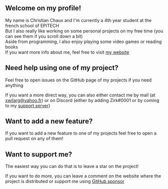 ## Welcome on my profile!

My name is Christian Chaux and I'm currently a 4th year student at the french school of EPITECH<br/>
But I also really like working on some personal projects on my free time (you can see them if you scroll down a bit)<br/>
Aside from programming, I also enjoy playing some video games or reading books<br/>
If you want more info about me, feel free to visit [my website](https://zirk.eu/)

## Need help using one of my project?
Feel free to open issues on the GitHub page of my projects if you need anything

If you want a more direct way, you can also either contact me by mail (at xwilarg@yahoo.fr) or on Discord (either by adding Zirk#0001 or by coming to my [support server](H6wMRYV))

## Want to add a new feature?
If you want to add a new feature to one of my projects feel free to open a pull request on any of them!

## Want to support me?
The easiest way you can do that is to leave a star on the project!

If you want to do more, you can leave a comment on the website where the project is distributed or support me using [GitHub sponsor](https://github.com/sponsors/Xwilarg/)
